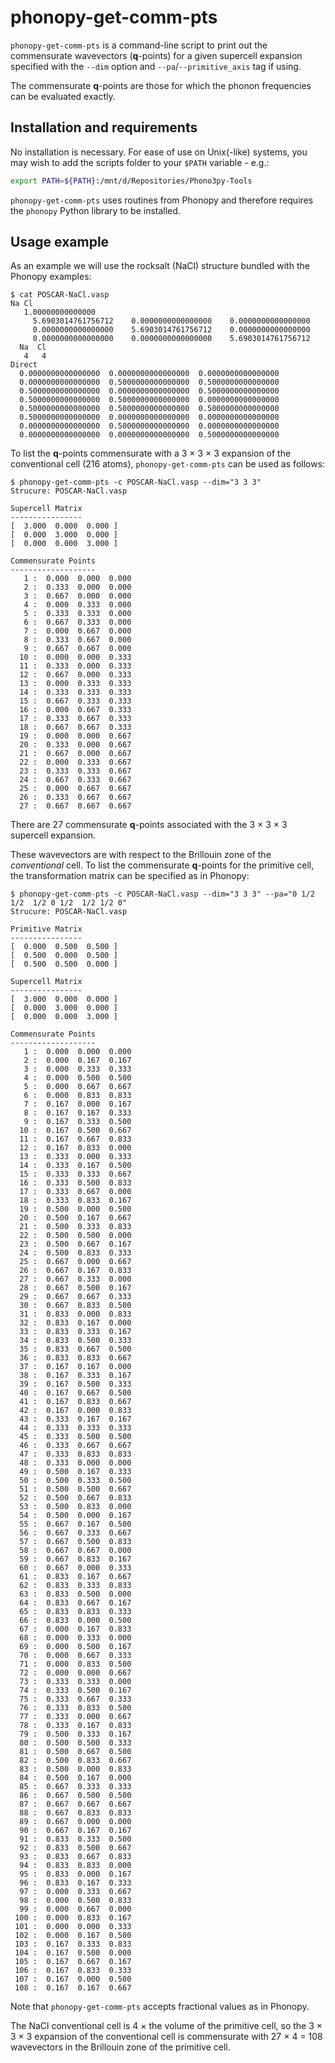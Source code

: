 # phonopy-get-comm-pts

`phonopy-get-comm-pts` is a command-line script to print out the commensurate wavevectors (**q**-points) for a given supercell expansion specified with the `--dim` option and `--pa`/`--primitive_axis` tag if using.

The commensurate **q**-points are those for which the phonon frequencies can be evaluated exactly.



## Installation and requirements

No installation is necessary.
For ease of use on Unix(-like) systems, you may wish to add the scripts folder to your `$PATH` variable - e.g.:

```bash
export PATH=${PATH}:/mnt/d/Repositories/Phono3py-Tools
```

`phonopy-get-comm-pts` uses routines from Phonopy and therefore requires the `phonopy` Python library to be installed.



## Usage example

As an example we will use the rocksalt (NaCl) structure bundled with the Phonopy examples:

```
$ cat POSCAR-NaCl.vasp
Na Cl
   1.00000000000000
     5.6903014761756712    0.0000000000000000    0.0000000000000000
     0.0000000000000000    5.6903014761756712    0.0000000000000000
     0.0000000000000000    0.0000000000000000    5.6903014761756712
  Na  Cl
   4   4
Direct
  0.0000000000000000  0.0000000000000000  0.0000000000000000
  0.0000000000000000  0.5000000000000000  0.5000000000000000
  0.5000000000000000  0.0000000000000000  0.5000000000000000
  0.5000000000000000  0.5000000000000000  0.0000000000000000
  0.5000000000000000  0.5000000000000000  0.5000000000000000
  0.5000000000000000  0.0000000000000000  0.0000000000000000
  0.0000000000000000  0.5000000000000000  0.0000000000000000
  0.0000000000000000  0.0000000000000000  0.5000000000000000
```

To list the **q**-points commensurate with a 3 &times; 3 &times; 3 expansion of the conventional cell (216 atoms), `phonopy-get-comm-pts` can be used as follows:

```
$ phonopy-get-comm-pts -c POSCAR-NaCl.vasp --dim="3 3 3"
Strucure: POSCAR-NaCl.vasp

Supercell Matrix
----------------
[  3.000  0.000  0.000 ]
[  0.000  3.000  0.000 ]
[  0.000  0.000  3.000 ]

Commensurate Points
-------------------
   1 :  0.000  0.000  0.000
   2 :  0.333  0.000  0.000
   3 :  0.667  0.000  0.000
   4 :  0.000  0.333  0.000
   5 :  0.333  0.333  0.000
   6 :  0.667  0.333  0.000
   7 :  0.000  0.667  0.000
   8 :  0.333  0.667  0.000
   9 :  0.667  0.667  0.000
  10 :  0.000  0.000  0.333
  11 :  0.333  0.000  0.333
  12 :  0.667  0.000  0.333
  13 :  0.000  0.333  0.333
  14 :  0.333  0.333  0.333
  15 :  0.667  0.333  0.333
  16 :  0.000  0.667  0.333
  17 :  0.333  0.667  0.333
  18 :  0.667  0.667  0.333
  19 :  0.000  0.000  0.667
  20 :  0.333  0.000  0.667
  21 :  0.667  0.000  0.667
  22 :  0.000  0.333  0.667
  23 :  0.333  0.333  0.667
  24 :  0.667  0.333  0.667
  25 :  0.000  0.667  0.667
  26 :  0.333  0.667  0.667
  27 :  0.667  0.667  0.667
```

There are 27 commensurate **q**-points associated with the 3 &times; 3 &times; 3 supercell expansion.

These wavevectors are with respect to the Brillouin zone of the *conventional* cell.
To list the commensurate **q**-points for the primitive cell, the transformation matrix can be specified as in Phonopy:

```
$ phonopy-get-comm-pts -c POSCAR-NaCl.vasp --dim="3 3 3" --pa="0 1/2 1/2  1/2 0 1/2  1/2 1/2 0"
Strucure: POSCAR-NaCl.vasp

Primitive Matrix
----------------
[  0.000  0.500  0.500 ]
[  0.500  0.000  0.500 ]
[  0.500  0.500  0.000 ]

Supercell Matrix
----------------
[  3.000  0.000  0.000 ]
[  0.000  3.000  0.000 ]
[  0.000  0.000  3.000 ]

Commensurate Points
-------------------
   1 :  0.000  0.000  0.000
   2 :  0.000  0.167  0.167
   3 :  0.000  0.333  0.333
   4 :  0.000  0.500  0.500
   5 :  0.000  0.667  0.667
   6 :  0.000  0.833  0.833
   7 :  0.167  0.000  0.167
   8 :  0.167  0.167  0.333
   9 :  0.167  0.333  0.500
  10 :  0.167  0.500  0.667
  11 :  0.167  0.667  0.833
  12 :  0.167  0.833  0.000
  13 :  0.333  0.000  0.333
  14 :  0.333  0.167  0.500
  15 :  0.333  0.333  0.667
  16 :  0.333  0.500  0.833
  17 :  0.333  0.667  0.000
  18 :  0.333  0.833  0.167
  19 :  0.500  0.000  0.500
  20 :  0.500  0.167  0.667
  21 :  0.500  0.333  0.833
  22 :  0.500  0.500  0.000
  23 :  0.500  0.667  0.167
  24 :  0.500  0.833  0.333
  25 :  0.667  0.000  0.667
  26 :  0.667  0.167  0.833
  27 :  0.667  0.333  0.000
  28 :  0.667  0.500  0.167
  29 :  0.667  0.667  0.333
  30 :  0.667  0.833  0.500
  31 :  0.833  0.000  0.833
  32 :  0.833  0.167  0.000
  33 :  0.833  0.333  0.167
  34 :  0.833  0.500  0.333
  35 :  0.833  0.667  0.500
  36 :  0.833  0.833  0.667
  37 :  0.167  0.167  0.000
  38 :  0.167  0.333  0.167
  39 :  0.167  0.500  0.333
  40 :  0.167  0.667  0.500
  41 :  0.167  0.833  0.667
  42 :  0.167  0.000  0.833
  43 :  0.333  0.167  0.167
  44 :  0.333  0.333  0.333
  45 :  0.333  0.500  0.500
  46 :  0.333  0.667  0.667
  47 :  0.333  0.833  0.833
  48 :  0.333  0.000  0.000
  49 :  0.500  0.167  0.333
  50 :  0.500  0.333  0.500
  51 :  0.500  0.500  0.667
  52 :  0.500  0.667  0.833
  53 :  0.500  0.833  0.000
  54 :  0.500  0.000  0.167
  55 :  0.667  0.167  0.500
  56 :  0.667  0.333  0.667
  57 :  0.667  0.500  0.833
  58 :  0.667  0.667  0.000
  59 :  0.667  0.833  0.167
  60 :  0.667  0.000  0.333
  61 :  0.833  0.167  0.667
  62 :  0.833  0.333  0.833
  63 :  0.833  0.500  0.000
  64 :  0.833  0.667  0.167
  65 :  0.833  0.833  0.333
  66 :  0.833  0.000  0.500
  67 :  0.000  0.167  0.833
  68 :  0.000  0.333  0.000
  69 :  0.000  0.500  0.167
  70 :  0.000  0.667  0.333
  71 :  0.000  0.833  0.500
  72 :  0.000  0.000  0.667
  73 :  0.333  0.333  0.000
  74 :  0.333  0.500  0.167
  75 :  0.333  0.667  0.333
  76 :  0.333  0.833  0.500
  77 :  0.333  0.000  0.667
  78 :  0.333  0.167  0.833
  79 :  0.500  0.333  0.167
  80 :  0.500  0.500  0.333
  81 :  0.500  0.667  0.500
  82 :  0.500  0.833  0.667
  83 :  0.500  0.000  0.833
  84 :  0.500  0.167  0.000
  85 :  0.667  0.333  0.333
  86 :  0.667  0.500  0.500
  87 :  0.667  0.667  0.667
  88 :  0.667  0.833  0.833
  89 :  0.667  0.000  0.000
  90 :  0.667  0.167  0.167
  91 :  0.833  0.333  0.500
  92 :  0.833  0.500  0.667
  93 :  0.833  0.667  0.833
  94 :  0.833  0.833  0.000
  95 :  0.833  0.000  0.167
  96 :  0.833  0.167  0.333
  97 :  0.000  0.333  0.667
  98 :  0.000  0.500  0.833
  99 :  0.000  0.667  0.000
 100 :  0.000  0.833  0.167
 101 :  0.000  0.000  0.333
 102 :  0.000  0.167  0.500
 103 :  0.167  0.333  0.833
 104 :  0.167  0.500  0.000
 105 :  0.167  0.667  0.167
 106 :  0.167  0.833  0.333
 107 :  0.167  0.000  0.500
 108 :  0.167  0.167  0.667
```

Note that `phonopy-get-comm-pts` accepts fractional values as in Phonopy.

The NaCl conventional cell is 4 &times; the volume of the primitive cell, so the 3 &times; 3 &times; 3 expansion of the conventional cell is commensurate with 27 &times; 4 = 108 wavevectors in the Brillouin zone of the primitive cell.
